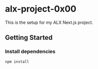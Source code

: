 # alx-project-0x00

This is the setup for my ALX Next.js project.

## Getting Started

### Install dependencies

```bash
npm install
```
